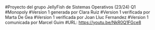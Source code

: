 #Proyecto del grupo JellyFish de Sistemas Operativos (23/24) Q1
#Monopoly 
#Version 1 generada por Clara Ruiz 
#Version 1 verificada por Marta De Gea 
#Version 1 verificada por Joan Lluc Fernandez 
#Version 1 comunicada por Marcel Guim
#URL: https://youtu.be/NkR0Q1FGce8
